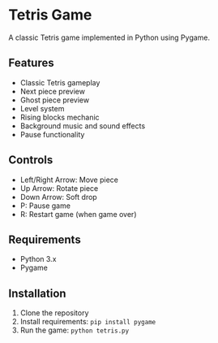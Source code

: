 # Tetris Game

A classic Tetris game implemented in Python using Pygame.

## Features
- Classic Tetris gameplay
- Next piece preview
- Ghost piece preview
- Level system
- Rising blocks mechanic
- Background music and sound effects
- Pause functionality

## Controls
- Left/Right Arrow: Move piece
- Up Arrow: Rotate piece
- Down Arrow: Soft drop
- P: Pause game
- R: Restart game (when game over)

## Requirements
- Python 3.x
- Pygame

## Installation
1. Clone the repository
2. Install requirements: `pip install pygame`
3. Run the game: `python tetris.py`
